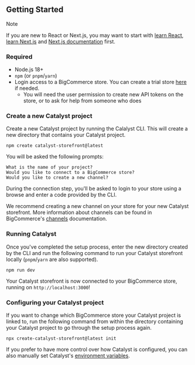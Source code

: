 ## Getting Started

> [!NOTE]
> If you are new to React or Next.js, you may want to start with [learn React](https://react.dev/learn), [learn Next.js](https://nextjs.org/learn-pages-router/basics/create-nextjs-app) and [Next.js documentation](https://nextjs.org/docs) first.

### Required
* Node.js 18+
* `npm` (or `pnpm`/`yarn`)
* Login access to a BigCommerce store. You can create a trial store [here](https://www.bigcommerce.com/start-your-trial/) if needed.
    * You will need the user permission to create new API tokens on the store, or to ask for help from someone who does

### Create a new Catalyst project

Create a new Catalyst project by running the Calalyst CLI. This will create a new directory that contains your Catalyst project.

```
npm create catalyst-storefront@latest
```

You will be asked the following prompts:

```
What is the name of your project?
Would you like to connect to a BigCommerce store?
Would you like to create a new channel?
```

During the connection step, you'll be asked to login to your store using a browse and enter a code provided by the CLI.

We recommend creating a new channel on your store for your new Catalyst storefront. More information about channels can be found in BigCommerce's [channels](https://developer.bigcommerce.com/docs/integrations/channels) documentation.

### Running Catalyst

Once you've completed the setup process, enter the new directory created by the CLI and run the following command to run your Catalyst storefront locally (`pnpm`/`yarn` are also supported).

```
npm run dev
```

Your Catalyst storefront is now connected to your BigCommerce store, running on `http://localhost:3000`!

### Configuring your Catalyst project

If you want to change which BigCommerce store your Catalyst project is linked to, run the following command 
from within the directory containing your Catalyst project to go through the setup process again.


```
npx create-catalyst-storefront@latest init
```

If you prefer to have more control over how Catalyst is configured, you can also manually set Catalyst's [environment variables]().